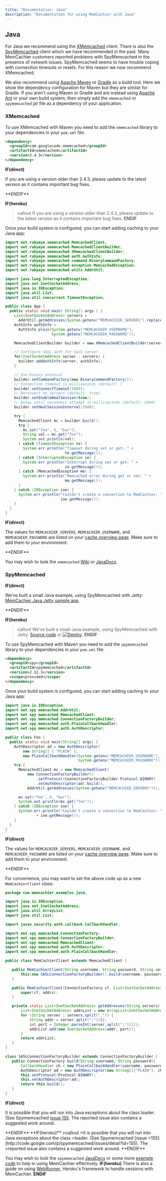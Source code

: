 ```yaml
---
title: "Documentation: Java"
description: "Documentation for using MemCachier with Java"
---
```


## Java

For Java we recommend using the
[XMemcached](https://github.com/killme2008/xmemcached) client. There is also
the [SpyMemcached](https://github.com/couchbase/spymemcached) client which we
have recommended in the past. Many MemCachier customers reported problems with
SpyMemcached in the presence of network issues. SpyMemcached seems to have
trouble coping with connection timeouts or resets. For this reason we now
recommend XMemcached.

We also recommend using [Apache Maven](https://maven.apache.org/) or
[Gradle](https://gradle.org/) as a build tool. Here we show the dependency
configuration for Maven but they are similar for Gradle.
If you aren't using Maven or Gradle and are instead using
[Apache Ant](https://ant.apache.org/) or your own build system, then
simply add the `xmemcached` or `spymemcached` jar file as a dependency of your application.

### XMemcached

To use XMemcached with Maven you need to add the `xmemcached` library to
your dependencies in your `pom.xml` file:

```xml
<dependency>
  <groupId>com.googlecode.xmemcached</groupId>
  <artifactId>xmemcached</artifactId>
  <version>2.4.3</version>
</dependency>
```

**IF(direct)**
<p class="alert alert-info">
If you are using a version older than 2.4.3, please update to the latest version
as it contains important bug fixes.
</p>
**ENDIF**

**IF(heroku)**
>callout
>If you are using a version older than 2.4.3, please update to the latest version
>as it contains important bug fixes.
**ENDIF**

Once your build system is configured, you can start adding caching to your Java
app:

```java
import net.rubyeye.xmemcached.MemcachedClient;
import net.rubyeye.xmemcached.MemcachedClientBuilder;
import net.rubyeye.xmemcached.XMemcachedClientBuilder;
import net.rubyeye.xmemcached.auth.AuthInfo;
import net.rubyeye.xmemcached.command.BinaryCommandFactory;
import net.rubyeye.xmemcached.exception.MemcachedException;
import net.rubyeye.xmemcached.utils.AddrUtil;

import java.lang.InterruptedException;
import java.net.InetSocketAddress;
import java.io.IOException;
import java.util.List;
import java.util.concurrent.TimeoutException;

public class App {
  public static void main( String[] args ) {
    List<InetSocketAddress> servers =
      AddrUtil.getAddresses(System.getenv("MEMCACHIER_SERVERS").replace(",", " "));
    AuthInfo authInfo =
      AuthInfo.plain(System.getenv("MEMCACHIER_USERNAME"),
                     System.getenv("MEMCACHIER_PASSWORD"));

    MemcachedClientBuilder builder = new XMemcachedClientBuilder(servers);

    // Configure SASL auth for each server
    for(InetSocketAddress server : servers) {
      builder.addAuthInfo(server, authInfo);
    }

    // Use binary protocol
    builder.setCommandFactory(new BinaryCommandFactory());
    // Connection timeout in milliseconds (default: )
    builder.setConnectTimeout(1000);
    // Reconnect to servers (default: true)
    builder.setEnableHealSession(true);
    // Delay until reconnect attempt in milliseconds (default: 2000)
    builder.setHealSessionInterval(2000);

    try {
      MemcachedClient mc = builder.build();
      try {
        mc.set("foo", 0, "bar");
        String val = mc.get("foo");
        System.out.println(val);
      } catch (TimeoutException te) {
        System.err.println("Timeout during set or get: " +
                           te.getMessage());
      } catch (InterruptedException ie) {
        System.err.println("Interrupt during set or get: " +
                           ie.getMessage());
      } catch (MemcachedException me) {
        System.err.println("Memcached error during get or set: " +
                           me.getMessage());
      }
    } catch (IOException ioe) {
      System.err.println("Couldn't create a connection to MemCachier: " +
                         ioe.getMessage());
    }
  }
}
```

**IF(direct)**
<p class="alert alert-info">
The values for <code>MEMCACHIER_SERVERS</code>, <code>MEMCACHIER_USERNAME</code>, and
<code>MEMCACHIER_PASSWORD</code> are listed on your
<a href="https://www.memcachier.com/caches">cache overview page</a>. Make sure to add them
to your environment.
</p>
**ENDIF**

You may wish to look the `xmemcached`
[Wiki](https://github.com/killme2008/xmemcached/wiki) or
[JavaDocs](http://fnil.net/docs/xmemcached/).

### SpyMemcached

**IF(direct)**
<p class="alert alert-info">
We’ve built a small Java example, using SpyMemcached with Jetty:
<a href="https://github.com/memcachier/examples-java">MemCachier Java Jetty sample app</a>.
</p>
**ENDIF**

**IF(heroku)**
>callout
>We’ve built a small Java example, using SpyMemcached with Jetty.
><a class="github-source-code" href="https://github.com/memcachier/examples-java">Source code</a> or
>[![Deploy](https://www.herokucdn.com/deploy/button.png)](https://heroku.com/deploy?template=https://github.com/memcachier/examples-java).
**ENDIF**

To use SpyMemcached with Maven you need to add the `spymemcached` library to
your dependencies in your `pom.xml` file:

```xml
<dependency>
  <groupId>spy</groupId>
  <artifactId>spymemcached</artifactId>
  <version>2.12.3</version>
  <scope>provided</scope>
</dependency>
```

Once your build system is configured, you can start adding caching to your Java
app:

```java
import java.io.IOException;
import net.spy.memcached.AddrUtil;
import net.spy.memcached.MemcachedClient;
import net.spy.memcached.ConnectionFactoryBuilder;
import net.spy.memcached.auth.PlainCallbackHandler;
import net.spy.memcached.auth.AuthDescriptor;

public class Foo {
  public static void main(String[] args) {
    AuthDescriptor ad = new AuthDescriptor(
        new String[] { "PLAIN" },
        new PlainCallbackHandler(System.getenv("MEMCACHIER_USERNAME"),
                                 System.getenv("MEMCACHIER_PASSWORD")));
    try {
      MemcachedClient mc = new MemcachedClient(
          new ConnectionFactoryBuilder()
              .setProtocol(ConnectionFactoryBuilder.Protocol.BINARY)
              .setAuthDescriptor(ad).build(),
          AddrUtil.getAddresses(System.getenv("MEMCACHIER_SERVERS")));

      mc.set("foo", 0, "bar");
      System.out.println(mc.get("foo"));
    } catch (IOException ioe) {
      System.err.println("Couldn't create a connection to MemCachier: \nIOException "
              + ioe.getMessage());
    }
  }
}
```

**IF(direct)**
<p class="alert alert-info">
The values for <code>MEMCACHIER_SERVERS</code>, <code>MEMCACHIER_USERNAME</code>, and
<code>MEMCACHIER_PASSWORD</code> are listed on your
<a href="https://www.memcachier.com/caches">cache overview page</a>. Make sure to add them
to your environment.
</p>
**ENDIF**

For convenience, you may want to set the above code up as a new `MemCachierClient`
class:

```java
package com.memcachier.examples.java;

import java.io.IOException;
import java.net.InetSocketAddress;
import java.util.ArrayList;
import java.util.List;

import javax.security.auth.callback.CallbackHandler;

import net.spy.memcached.ConnectionFactory;
import net.spy.memcached.ConnectionFactoryBuilder;
import net.spy.memcached.MemcachedClient;
import net.spy.memcached.auth.AuthDescriptor;
import net.spy.memcached.auth.PlainCallbackHandler;

public class MemCachierClient extends MemcachedClient {

   public MemCachierClient(String username, String password, String servers) throws IOException {
       this(new SASLConnectionFactoryBuilder().build(username, password), getAddresses(servers));
   }

   public MemCachierClient(ConnectionFactory cf, List<InetSocketAddress> addrs) throws IOException {
       super(cf, addrs);
   }

   private static List<InetSocketAddress> getAddresses(String servers) {
       List<InetSocketAddress> addrList = new ArrayList<InetSocketAddress>();
       for (String server : servers.split(",")) {
           String addr = server.split(":")[0];
           int port = Integer.parseInt(server.split(":")[1]);
           addrList.add(new InetSocketAddress(addr, port));
       }
       return addrList;
   }
}

class SASLConnectionFactoryBuilder extends ConnectionFactoryBuilder {
   public ConnectionFactory build(String username, String password){
       CallbackHandler ch = new PlainCallbackHandler(username, password);
       AuthDescriptor ad = new AuthDescriptor(new String[]{"PLAIN"}, ch);
       this.setProtocol(Protocol.BINARY);
       this.setAuthDescriptor(ad);
       return this.build();
   }
}
```
**IF(direct)**
<p class="alert alert-info">
It is possible that you will run into Java exceptions about the class
loader. (See Spymemcached
<a href="http://code.google.com/p/spymemcached/issues/detail?id=155">issue 155</a>.
The reported issue also contains a suggested work around.
</p>
**ENDIF**
**IF(heroku)**
>callout
>It is possible that you will run into Java exceptions about the class
>loader. (See Spymemcached [issue
>155](http://code.google.com/p/spymemcached/issues/detail?id=155). The
>reported issue also contains a suggested work around.
**ENDIF**

You may wish to look the `spymemcached`
[JavaDocs](https://dustin.github.io/java-memcached-client/apidocs/) or some
more [example code](https://code.google.com/p/spymemcached/wiki/Examples) to
help in using MemCachier effectively.
**IF(heroku)**
There is also a guide on using
[WebRunner](https://devcenter.heroku.com/articles/java-webapp-runner),
Heroku's framework to handle sessions with MemCachier.
**ENDIF**
